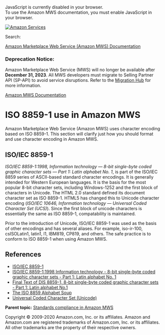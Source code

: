<div id="MWSDX_noscript">

JavaScript is currently disabled in your browser.  
To use the Amazon MWS documentation, you must enable JavaScript in your
browser.

</div>

<div id="MWSDX_divtop">

[![Amazon
Services](https://images-na.ssl-images-amazon.com/images/G/08/mwsportal/fr_FR/amazonservices.gif "Amazon Services")](http://services.amazon.fr)

<div id="MWSDX_search">

<span id="MWSDX_searchlbl">Search:</span>

</div>

  
<span id="MWSDX_titlebar">[Amazon Marketplace Web Service (Amazon MWS)
Documentation](https://developer.amazonservices.fr/gp/mws/docs.html)</span>
<span id="MWSDX_dep_notice"></span>

### Deprecation Notice:

Amazon Marketplace Web Service (MWS) will no longer be available after
**December 31, 2023**. All MWS developers must migrate to Selling
Partner API (SP-API) to avoid service disruptions. Refer to the
[Migration
Hub](https://developer-docs.amazon.com/sp-api/page/migration-hub) for
more information.

</div>

<div id="MWSDX_divbottom">

<div id="MWSDX_divleft">

<div id="MWSDX_toc">

</div>

</div>

<div id="MWSDX_divright">

<div id="MWSDX_content">

<span id="MWSDX_breadcrumbs">[Amazon MWS
Documentation](https://developer.amazonservices.fr/gp/mws/docs.html)</span>

<div id="DG_ISO8859" class="nested0">

# ISO 8859-1 use in <span class="ph">Amazon MWS</span>

<div class="body">

<span class="ph">Amazon Marketplace Web Service (Amazon MWS)</span> uses
character encoding based on ISO 8859-1. This section will clarify just
how you should format and use character encoding in <span
class="ph">Amazon MWS</span>.

<div class="section">

## ISO/IEC 8859-1

*ISO/IEC 8859-1:1998, Information technology — 8-bit single-byte coded
graphic character sets — Part 1: Latin alphabet No. 1*, is part of the
ISO/IEC 8859 series of ASCII-based standard character encodings. It is
generally intended for Western European languages. It is the basis for
the most popular 8-bit character sets, including <span
class="keyword">Windows-1252</span> and the first block of characters in
<span class="keyword">Unicode</span>. The HTML 2.0 standard defined its
document character set as ISO 8859-1. HTML5 has changed this to Unicode
character encoding (*ISO/IEC 10646, Information technology — Universal
Coded Character Set (UCS)*). Since the first block of unicode characters
is essentially the same as ISO 8859-1, compatability is maintained.

Prior to the introduction of Unicode, ISO/IEC 8859-1 was used as the
basis of other encodings and has several aliases. For example, <span
class="keyword">iso-ir-100</span>, <span
class="keyword">csISOLatin1</span>, <span class="keyword">latin1</span>,
<span class="keyword">l1</span>, <span class="keyword">IBM819</span>,
<span class="keyword">CP819</span>, and others. The safe practice is to
conform to ISO 8859-1 when using <span class="ph">Amazon MWS</span>.

</div>

<div id="DG_ISO8859__8859References" class="section">

## References

-   <a href="https://en.wikipedia.org/wiki/ISO/IEC_8859-1" class="xref">ISO/IEC 8859-1</a>
-   <a href="http://www.iso.org/iso/catalogue_detail?csnumber=28245" class="xref">ISO/IEC 8859-1:1998 Information technology - 8-bit single-byte coded graphic character sets - Part 1: Latin alphabet No. 1</a>
-   <a href="ftp://std.dkuug.dk/JTC1/sc2/wg3/docs/n411.pdf" class="xref">Final Text of DIS 8859-1, 8-bit single-byte coded graphic character sets - Part 1: Latin alphabet No.1</a>
-   <a href="http://czyborra.com/charsets/iso8859.md" class="xref">The ISO 8859 Alphabet Soup</a>
-   <a href="https://en.wikipedia.org/wiki/Universal_Coded_Character_Set" class="xref">Universal Coded Character Set (Unicode)</a>

</div>

</div>

<div class="related-links">

<div class="familylinks">

<div class="parentlink">

**Parent topic:**
<a href="../dev_guide/DG_StandardsCompliance.md" class="link">Standards compliance in Amazon MWS</a>

</div>

</div>

</div>

</div>

<div id="MWSDX_footer">

Copyright © 2009-2020 Amazon.com, Inc. or its affiliates. Amazon and
Amazon.com are registered trademarks of Amazon.com, Inc. or its
affiliates. All other trademarks are the property of their respective
owners.

</div>

</div>

</div>

<div style="clear: both;">

</div>

</div>
